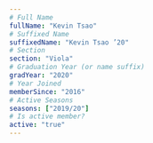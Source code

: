 ```yaml
---
# Full Name
fullName: "Kevin Tsao"
# Suffixed Name
suffixedName: "Kevin Tsao ’20"
# Section
section: "Viola"
# Graduation Year (or name suffix)
gradYear: "2020"
# Year Joined
memberSince: "2016"
# Active Seasons
seasons: ["2019/20"]
# Is active member?
active: "true"
---
```


